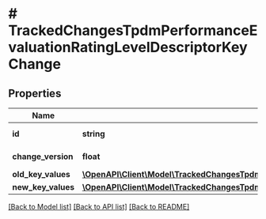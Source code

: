 # # TrackedChangesTpdmPerformanceEvaluationRatingLevelDescriptorKeyChange

## Properties

Name | Type | Description | Notes
------------ | ------------- | ------------- | -------------
**id** | **string** | Resource identifier | [optional]
**change_version** | **float** | Change version | [optional]
**old_key_values** | [**\OpenAPI\Client\Model\TrackedChangesTpdmPerformanceEvaluationRatingLevelDescriptorKey**](TrackedChangesTpdmPerformanceEvaluationRatingLevelDescriptorKey.md) |  | [optional]
**new_key_values** | [**\OpenAPI\Client\Model\TrackedChangesTpdmPerformanceEvaluationRatingLevelDescriptorKey**](TrackedChangesTpdmPerformanceEvaluationRatingLevelDescriptorKey.md) |  | [optional]

[[Back to Model list]](../../README.md#models) [[Back to API list]](../../README.md#endpoints) [[Back to README]](../../README.md)
